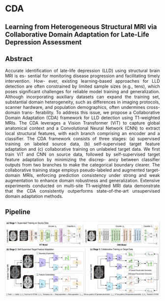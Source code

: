 # CDA

## Learning from Heterogeneous Structural MRI via Collaborative Domain Adaptation for Late-Life Depression Assessment

## Abstract
<div align="justify">

Accurate identification of late-life depression (LLD) using structural brain MRI is es-
sential for monitoring disease progression and facilitating timely intervention. How-
ever, existing learning-based approaches for LLD detection are often constrained by
limited sample sizes (e.g., tens), which poses significant challenges for reliable model
training and generalization. Although incorporating auxiliary datasets can expand the
training set, substantial domain heterogeneity, such as differences in imaging protocols,
scanner hardware, and population demographics, often undermines cross-domain trans-
ferability. To address this issue, we propose a Collaborative Domain Adaptation (CDA)
framework for LLD detection using T1-weighted MRIs. The CDA leverages a Vision
Transformer (ViT) to capture global anatomical context and a Convolutional Neural
Network (CNN) to extract local structural features, with each branch comprising an
encoder and a classifier. The CDA framework consists of three stages: (a) supervised
training on labeled source data, (b) self-supervised target feature adaptation and (c)
collaborative training on unlabeled target data. We first train ViT and CNN on source
data, followed by self-supervised target feature adaptation by minimizing the discrep-
ancy between classifier outputs from two branches to make the categorical boundary
clearer. The collaborative training stage employs pseudo-labeled and augmented target-
domain MRIs, enforcing prediction consistency under strong and weak augmentation
to enhance domain robustness and generalization. Extensive experiments conducted on
multi-site T1-weighted MRI data demonstrate that the CDA consistently outperforms
state-of-the-art unsupervised domain adaptation methods.

</div>

## Pipeline
![Pipeline 图](images/pipeline.png)



